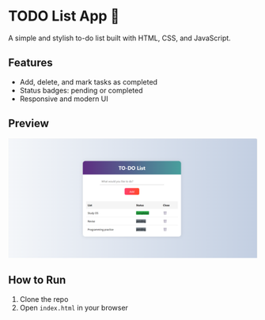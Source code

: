 # TODO List App 📝

A simple and stylish to-do list built with HTML, CSS, and JavaScript.

## Features
- Add, delete, and mark tasks as completed
- Status badges: pending or completed
- Responsive and modern UI

## Preview
![screenshot](screenshot.png)

## How to Run
1. Clone the repo
2. Open `index.html` in your browser
